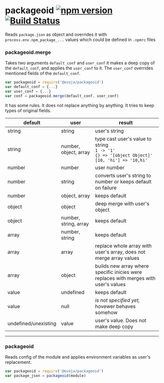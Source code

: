 # packageoid [![npm version](https://badge.fury.io/js/%40evoja%2Fpackageoid.svg)](https://badge.fury.io/js/%40evoja%2Fpackageoid) [![Build Status](https://travis-ci.org/evoja/npm-packageoid.png)](https://travis-ci.org/evoja/npm-packageoid)

Reads `package.json` as object and overrides it with `process.env.npm_package_...` values which could be defined in `.npmrc` files

### packageoid.merge
Takes two arguments `default_conf` and `user_conf` it makes a deep copy of the `default_conf`, and applies the `user_conf` to it. The `user_conf` overrides mentioned fields of the `default_conf`.

```js
var packageoid = require('@evoja/packageoid')
var default_conf = {...}
var user_conf = {...}
var conf = packageoid.merge(default_conf, user_conf)
```

It has some rules. It does not replace anything by anything.
It tries to keep types of original fields.

default | user | result
--------|------|-------
string  | string | user's string
string  | number, object, array | type cast user's value to string <br/>`1 -> '1'`<br/>`{} => '[object Object]'`<br/>`[10, 'hi'] => '10,hi'`
number | number | user number
number | string | converts user's string to number or keeps default on failure
number | object, array | keeps default
object | object | deep merge with user's object
object | number, string, array | keeps default
array | number, string | keeps default
array | array | replace whole array with user's array, does not merge array values
array | object | builds new array where specific inicies were replaces with merges with user's values
value | undefined | keeps default
value | null | _is not specified yet,_ hovewer behaves somehow
undefined/unexisting | value | user's value. Does not make deep copy
---------------------


### packageoid
Reads config of the module and applies environment variables as user's replacement.

```js
var packageoid = require('@evoja/packageoid')
var package_json = packageoid(module)
```


